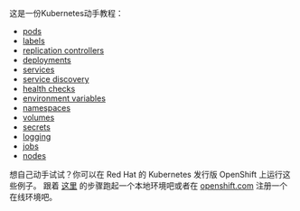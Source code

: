 这是一份Kubernetes动手教程：

- [pods](/kbe/pods/)
- [labels](/kbe/labels/)
- [replication controllers](/kbe/rcs/)
- [deployments](/kbe/deployments/)
- [services](/kbe/services/)
- [service discovery](/kbe/sd/)
- [health checks](/kbe/healthz/)
- [environment variables](/kbe/envs/)
- [namespaces](/kbe/ns/)
- [volumes](/kbe/volumes/)
- [secrets](/kbe/secrets/)
- [logging](/kbe/logging/)
- [jobs](/kbe/jobs/)
- [nodes](/kbe/nodes/)


想自己动手试试？你可以在 Red Hat 的 Kubernetes 发行版 OpenShift 上运行这些例子。
跟着 [这里](/kbe/diy) 的步骤跑起一个本地环境吧或者在 [openshift.com](https://openshift.com/) 注册一个在线环境吧。
